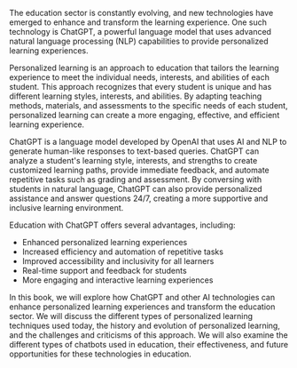

The education sector is constantly evolving, and new technologies have emerged to enhance and transform the learning experience. One such technology is ChatGPT, a powerful language model that uses advanced natural language processing (NLP) capabilities to provide personalized learning experiences.

Personalized learning is an approach to education that tailors the learning experience to meet the individual needs, interests, and abilities of each student. This approach recognizes that every student is unique and has different learning styles, interests, and abilities. By adapting teaching methods, materials, and assessments to the specific needs of each student, personalized learning can create a more engaging, effective, and efficient learning experience.

ChatGPT is a language model developed by OpenAI that uses AI and NLP to generate human-like responses to text-based queries. ChatGPT can analyze a student's learning style, interests, and strengths to create customized learning paths, provide immediate feedback, and automate repetitive tasks such as grading and assessment. By conversing with students in natural language, ChatGPT can also provide personalized assistance and answer questions 24/7, creating a more supportive and inclusive learning environment.

Education with ChatGPT offers several advantages, including:

* Enhanced personalized learning experiences
* Increased efficiency and automation of repetitive tasks
* Improved accessibility and inclusivity for all learners
* Real-time support and feedback for students
* More engaging and interactive learning experiences

In this book, we will explore how ChatGPT and other AI technologies can enhance personalized learning experiences and transform the education sector. We will discuss the different types of personalized learning techniques used today, the history and evolution of personalized learning, and the challenges and criticisms of this approach. We will also examine the different types of chatbots used in education, their effectiveness, and future opportunities for these technologies in education.
